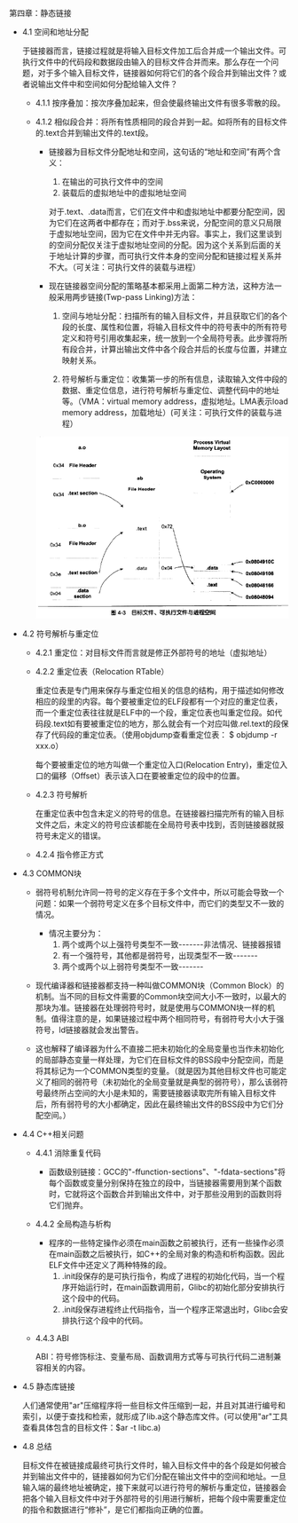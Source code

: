 第四章：静态链接

- 4.1 空间和地址分配

    于链接器而言，链接过程就是将输入目标文件加工后合并成一个输出文件。可执行文件中的代码段和数据段由输入的目标文件合并而来。那么存在一个问题，对于多个输入目标文件，链接器如何将它们的各个段合并到输出文件？或者说输出文件中和空间如何分配给输入文件？

    - 4.1.1 按序叠加：按次序叠加起来，但会使最终输出文件有很多零散的段。

    - 4.1.2 相似段合并：将所有性质相同的段合并到一起。如将所有的目标文件的.text合并到输出文件的.text段。

        - 链接器为目标文件分配地址和空间，这句话的“地址和空间”有两个含义：
            1. 在输出的可执行文件中的空间
            2. 装载后的虚拟地址中的虚拟地址空间

            对于.text、.data而言，它们在文件中和虚拟地址中都要分配空间，因为它们在这两者中都存在；而对于.bss来说，分配空间的意义只局限于虚拟地址空间，因为它在文件中并无内容。事实上，我们这里谈到的空间分配仅关注于虚拟地址空间的分配。因为这个关系到后面的关于地址计算的步骤，而可执行文件本身的空间分配和链接过程关系并不大。（可关注：可执行文件的装载与进程）

        - 现在链接器空间分配的策略基本都采用上面第二种方法，这种方法一般采用两步链接(Twp-pass Linking)方法：
            1. 空间与地址分配：扫描所有的输入目标文件，并且获取它们的各个段的长度、属性和位置，将输入目标文件中的符号表中的所有符号定义和符号引用收集起来，统一放到一个全局符号表。此步骤将所有段合并，计算出输出文件中各个段合并后的长度与位置，并建立映射关系。 

            2. 符号解析与重定位：收集第一步的所有信息，读取输入文件中段的数据、重定位信息，进行符号解析与重定位、调整代码中的地址等。（VMA：virtual memory address，虚拟地址。LMA表示load memory address，加载地址）(可关注：可执行文件的装载与进程）

         
        ![目标文件、可执行文件与进程空间](目标文件、可执行文件与进程空间.png)
         

- 4.2 符号解析与重定位

    - 4.2.1 重定位：对目标文件而言就是修正外部符号的地址（虚拟地址）


    - 4.2.2 重定位表（Relocation RTable）

        重定位表是专门用来保存与重定位相关的信息的结构，用于描述如何修改相应的段里的内容。每个要被重定位的ELF段都有一个对应的重定位表，而一个重定位表往往就是ELF中的一个段，重定位表也叫重定位段。如代码段.text如有要被重定位的地方，那么就会有一个对应叫做.rel.text的段保存了代码段的重定位表。（使用objdump查看重定位表： $ objdump -r xxx.o）

        每个要被重定位的地方叫做一个重定位入口(Relocation Entry)，重定位入口的偏移（Offset）表示该入口在要被重定位的段中的位置。

    - 4.2.3 符号解析

        在重定位表中包含未定义的符号的信息。在链接器扫描完所有的输入目标文件之后，未定义的符号应该都能在全局符号表中找到，否则链接器就报符号未定义的错误。


    - 4.2.4 指令修正方式

        

- 4.3 COMMON块

    - 弱符号机制允许同一符号的定义存在于多个文件中，所以可能会导致一个问题：如果一个弱符号定义在多个目标文件中，而它们的类型又不一致的情况。
        - 情况主要分为：
            1. 两个或两个以上强符号类型不一致-------非法情况、链接器报错
            2. 有一个强符号，其他都是弱符号，出现类型不一致-------
            3. 两个或两个以上弱符号类型不一致-------

    - 现代编译器和链接器都支持一种叫做COMMON块（Common Block）的机制。当不同的目标文件需要的Common块空间大小不一致时，以最大的那块为准。链接器在处理弱符号时，就是使用与COMMON块一样的机制。值得注意的是，如果链接过程中两个相同符号，有弱符号大小大于强符号，ld链接器就会发出警告。

    - 这也解释了编译器为什么不直接二把未初始化的全局变量也当作未初始化的局部静态变量一样处理，为它们在目标文件的BSS段中分配空间，而是将其标记为一个COMMON类型的变量。（就是因为其他目标文件也可能定义了相同的弱符号（未初始化的全局变量就是典型的弱符号），那么该弱符号最终所占空间的大小是未知的，需要链接器读取完所有输入目标文件后，所有弱符号的大小都确定，因此在最终输出文件的BSS段中为它们分配空间。）



- 4.4 C++相关问题

    - 4.4.1 消除重复代码

        - 函数级别链接：GCC的"-ffunction-sections"、"-fdata-sections"将每个函数或变量分别保持在独立的段中，当链接器需要用到某个函数时，它就将这个函数合并到输出文件中，对于那些没用到的函数则将它们抛弃。

    - 4.4.2 全局构造与析构

        - 程序的一些特定操作必须在main函数之前被执行，还有一些操作必须在main函数之后被执行，如C++的全局对象的构造和析构函数。因此ELF文件中还定义了两种特殊的段。
            1. .init段保存的是可执行指令，构成了进程的初始化代码，当一个程序开始运行时，在main函数调用前，Glibc的初始化部分安排执行这个段中的代码。
            2. .init段保存进程终止代码指令，当一个程序正常退出时，Glibc会安排执行这个段中的代码。

    - 4.4.3 ABI

        ABI：符号修饰标注、变量布局、函数调用方式等与可执行代码二进制兼容相关的内容。


    

- 4.5 静态库链接

    人们通常使用"ar"压缩程序将一些目标文件压缩到一起，并且对其进行编号和索引，以便于查找和检索，就形成了lib.a这个静态库文件。(可以使用"ar"工具查看具体包含的目标文件：$ar -t libc.a)


- 4.8 总结
    
    目标文件在被链接成最终可执行文件时，输入目标文件中的各个段是如何被合并到输出文件中的，链接器如何为它们分配在输出文件中的空间和地址。一旦输入端的最终地址被确定，接下来就可以进行符号的解析与重定位，链接器会把各个输入目标文件中对于外部符号的引用进行解析，把每个段中需要重定位的指令和数据进行“修补”，是它们都指向正确的位置。
